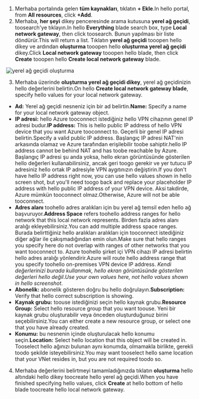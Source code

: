 1. <span data-ttu-id="8640c-101">Merhaba portalında gelen **tüm kaynakları**, tıklatın **+ Ekle**.</span><span class="sxs-lookup"><span data-stu-id="8640c-101">In hello portal, from **All resources**, click **+Add**.</span></span> 
2. <span data-ttu-id="8640c-102">Merhaba, **her şeyi** dikey penceresinde arama kutusuna **yerel ağ geçidi**, toosearch'ye tıklayın.</span><span class="sxs-lookup"><span data-stu-id="8640c-102">In hello **Everything** blade search box, type **Local network gateway**, then click toosearch.</span></span> <span data-ttu-id="8640c-103">Bunun yapılması bir liste döndürür.</span><span class="sxs-lookup"><span data-stu-id="8640c-103">This will return a list.</span></span> <span data-ttu-id="8640c-104">Tıklatın **yerel ağ geçidi** tooopen hello dikey ve ardından **oluşturma** tooopen hello **oluşturma yerel ağ geçidi** dikey.</span><span class="sxs-lookup"><span data-stu-id="8640c-104">Click **Local network gateway** tooopen hello blade, then click **Create** tooopen hello **Create local network gateway** blade.</span></span>

  ![yerel ağ geçidi oluşturma](./media/vpn-gateway-add-lng-s2s-rm-portal-include/createlng.png)

3. <span data-ttu-id="8640c-106">Merhaba üzerinde **oluşturma yerel ağ geçidi dikey**, yerel ağ geçidinizin hello değerlerini belirtin.</span><span class="sxs-lookup"><span data-stu-id="8640c-106">On hello **Create local network gateway blade**, specify hello values for your local network gateway.</span></span>

  - <span data-ttu-id="8640c-107">**Ad:** Yerel ağ geçidi nesneniz için bir ad belirtin.</span><span class="sxs-lookup"><span data-stu-id="8640c-107">**Name:** Specify a name for your local network gateway object.</span></span>
  - <span data-ttu-id="8640c-108">**IP adresi:** hello Azure tooconnect istediğiniz hello VPN cihazının genel IP adresi budur.</span><span class="sxs-lookup"><span data-stu-id="8640c-108">**IP address:** This is hello public IP address of hello VPN device that you want Azure tooconnect to.</span></span> <span data-ttu-id="8640c-109">Geçerli bir genel IP adresi belirtin.</span><span class="sxs-lookup"><span data-stu-id="8640c-109">Specify a valid public IP address.</span></span> <span data-ttu-id="8640c-110">Başlangıç IP adresi NAT'nin arkasında olamaz ve Azure tarafından erişilebilir toobe sahiptir.</span><span class="sxs-lookup"><span data-stu-id="8640c-110">hello IP address cannot be behind NAT and has toobe reachable by Azure.</span></span> <span data-ttu-id="8640c-111">Başlangıç IP adresi şu anda yoksa, hello ekran görüntüsünde gösterilen hello değerleri kullanabilirsiniz, ancak geri toogo gerekir ve yer tutucu IP adresiniz hello ortak IP adresiyle VPN aygıtınızın değiştirin.</span><span class="sxs-lookup"><span data-stu-id="8640c-111">If you don't have hello IP address right now, you can use hello values shown in hello screen shot, but you'll need toogo back and replace your placeholder IP address with hello public IP address of your VPN device.</span></span> <span data-ttu-id="8640c-112">Aksi takdirde, Azure mümkün tooconnect olmaz.</span><span class="sxs-lookup"><span data-stu-id="8640c-112">Otherwise, Azure will not be able tooconnect.</span></span>
  - <span data-ttu-id="8640c-113">**Adres alanı** toohello adres aralıkları için bu yerel ağ temsil eden hello ağ başvuruyor.</span><span class="sxs-lookup"><span data-stu-id="8640c-113">**Address Space** refers toohello address ranges for hello network that this local network represents.</span></span> <span data-ttu-id="8640c-114">Birden fazla adres alanı aralığı ekleyebilirsiniz.</span><span class="sxs-lookup"><span data-stu-id="8640c-114">You can add multiple address space ranges.</span></span> <span data-ttu-id="8640c-115">Burada belirttiğiniz hello aralıkları aralıkları için tooconnect istediğiniz diğer ağlar ile çakışmadığından emin olun.</span><span class="sxs-lookup"><span data-stu-id="8640c-115">Make sure that hello ranges you specify here do not overlap with ranges of other networks that you want tooconnect to.</span></span> <span data-ttu-id="8640c-116">Azure toohello şirket içi VPN cihazı IP adresi belirtin hello adres aralığı yönlendirir.</span><span class="sxs-lookup"><span data-stu-id="8640c-116">Azure will route hello address range that you specify toohello on-premises VPN device IP address.</span></span> <span data-ttu-id="8640c-117">*Kendi değerlerinizi burada kullanmak, hello ekran görüntüsünde gösterilen değerleri hello değil*.</span><span class="sxs-lookup"><span data-stu-id="8640c-117">*Use your own values here, not hello values shown in hello screenshot*.</span></span>
  - <span data-ttu-id="8640c-118">**Abonelik:** abonelik gösteren doğru bu hello doğrulayın.</span><span class="sxs-lookup"><span data-stu-id="8640c-118">**Subscription:** Verify that hello correct subscription is showing.</span></span>
  - <span data-ttu-id="8640c-119">**Kaynak grubu:** toouse istediğinizi seçin hello kaynak grubu.</span><span class="sxs-lookup"><span data-stu-id="8640c-119">**Resource Group:** Select hello resource group that you want toouse.</span></span> <span data-ttu-id="8640c-120">Yeni bir kaynak grubu oluşturabilir veya önceden oluşturduğunuz birini seçebilirsiniz.</span><span class="sxs-lookup"><span data-stu-id="8640c-120">You can either create a new resource group, or select one that you have already created.</span></span>
  - <span data-ttu-id="8640c-121">**Konumu:** bu nesnenin içinde oluşturulacak hello konumu seçin.</span><span class="sxs-lookup"><span data-stu-id="8640c-121">**Location:** Select hello location that this object will be created in.</span></span> <span data-ttu-id="8640c-122">Tooselect hello ağınızı bulunan aynı konumda, olmamakla birlikte, gerekli toodo şekilde isteyebilirsiniz.</span><span class="sxs-lookup"><span data-stu-id="8640c-122">You may want tooselect hello same location that your VNet resides in, but you are not required toodo so.</span></span>

4. <span data-ttu-id="8640c-123">Merhaba değerlerini belirtmeyi tamamladığınızda tıklatın **oluşturma** hello altındaki hello dikey toocreate hello yerel ağ geçidi.</span><span class="sxs-lookup"><span data-stu-id="8640c-123">When you have finished specifying hello values, click **Create** at hello bottom of hello blade toocreate hello local network gateway.</span></span>
